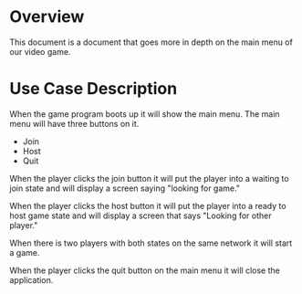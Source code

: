 # Overview
This document is a document that goes more in depth on the main menu of our video game.

# Use Case Description
When the game program boots up it will show the main menu. The main menu will have three buttons on it.
- Join
- Host
- Quit

When the player clicks the join button it will put the player into a waiting to join state and will display a screen saying "looking for game."

When the player clicks the host button it will put the player into a ready to host game state and will display a screen that says "Looking for other player."

When there is two players with both states on the same network it will start a game.

When the player clicks the quit button on the main menu it will close the application.